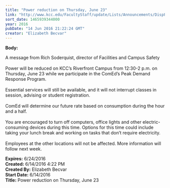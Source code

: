 ```yaml
---
title: "Power reduction on Thursday, June 23"
link: "http://www.kcc.edu/FacultyStaff/update/Lists/Announcements/DispForm.aspx?ID=2231"
sort_date: 1465939344000
year: 2016
pubDate: "14 Jun 2016 21:22:24 GMT"
creator: "Elizabeth Becvar"
---
```


<div><b>Body:</b> <div class="ExternalClass0F8BD88AD78C483D8142BCD8C50C6C74"><p>​A message from Rich Soderquist, director of Facilities and Campus Safety<br /><br />Power will be reduced on KCC’s Riverfront Campus from 12:30-2 p.m. on Thursday, June 23 while we participate in the ComEd’s Peak Demand Response Program. <br /><br />Essential services will still be available, and it will not interrupt classes in session, advising or student registration. <br /><br />ComEd will determine our future rate based on consumption during the hour and a half. <br /><br />You are encouraged to turn off computers, office lights and other electric-consuming devices during this time. Options for this time could include taking your lunch break and working on tasks that don’t require electricity. <br /><br />Employees at the other locations will not be affected. More information will follow next week. <br /></p></div></div>
<div><b>Expires:</b> 6/24/2016</div>
<div><b>Created:</b> 6/14/2016 4:22 PM</div>
<div><b>Created By:</b> Elizabeth Becvar</div>
<div><b>Start Date:</b> 6/14/2016</div>
<div><b>Title:</b> Power reduction on Thursday, June 23</div>
